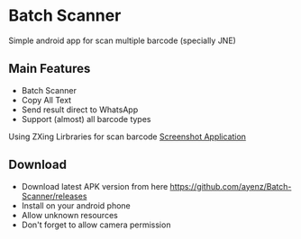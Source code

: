 # Batch Scanner
Simple android app for scan multiple barcode (specially JNE)

## Main Features
  * Batch Scanner
  * Copy All Text
  * Send result direct to WhatsApp
  * Support (almost) all barcode types


Using ZXing Lirbraries for scan barcode
[Screenshot Application](https://imgur.com/jProqWo)

## Download
* Download latest APK version from here https://github.com/ayenz/Batch-Scanner/releases
* Install on your android phone
* Allow unknown resources
* Don't forget to allow camera permission
